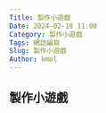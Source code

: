 ```yaml
---
Title: 製作小遊戲
Date: 2024-02-18 11:00
Category: 製作小遊戲
Tags: 網誌編寫
Slug: 製作小遊戲
Author: kmol
---
```


## 製作小遊戲